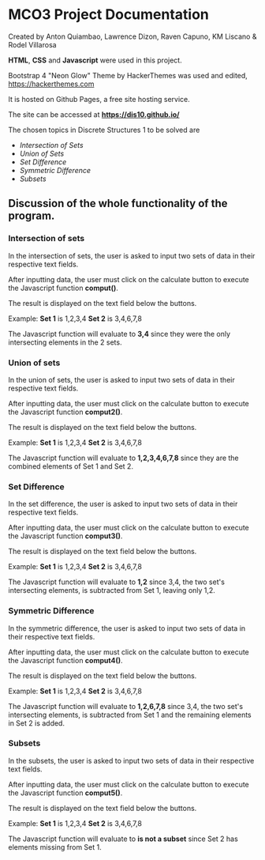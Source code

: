 # MCO3 Project Documentation
Created by Anton Quiambao, Lawrence Dizon, Raven Capuno, KM Liscano & Rodel Villarosa

**HTML**, **CSS** and **Javascript** were used in this project.

Bootstrap 4 "Neon Glow" Theme by HackerThemes was used and edited, https://hackerthemes.com

It is hosted on Github Pages, a free site hosting service. 

The site can be accessed at **https://dis10.github.io/**

The chosen topics in Discrete Structures 1 to be solved are
- *Intersection of Sets*
- *Union of Sets*
- *Set Difference*
- *Symmetric Difference*
- *Subsets*

## Discussion of the whole functionality of the program.

### Intersection of sets
In the intersection of sets, the user is asked to input two sets of data in their respective text fields. 

After inputting data, the user must click on the calculate button to execute the Javascript function **comput()**.

The result is displayed on the text field below the buttons. 

Example: 
**Set 1** is 1,2,3,4
**Set 2** is 3,4,6,7,8

The Javascript function will evaluate to **3,4** since they were the only intersecting elements in the 2 sets.


### Union of sets
In the union of sets, the user is asked to input two sets of data in their respective text fields. 

After inputting data, the user must click on the calculate button to execute the Javascript function **comput2()**. 

The result is displayed on the text field below the buttons. 

Example: 
**Set 1** is 1,2,3,4
**Set 2** is 3,4,6,7,8

The Javascript function will evaluate to **1,2,3,4,6,7,8** since they are the combined elements of Set 1 and Set 2.

### Set Difference
In the set difference, the user is asked to input two sets of data in their respective text fields. 

After inputting data, the user must click on the calculate button to execute the Javascript function **comput3()**.

The result is displayed on the text field below the buttons. 

Example: 
**Set 1** is 1,2,3,4
**Set 2** is 3,4,6,7,8

The Javascript function will evaluate to **1,2** since 3,4, the two set's intersecting elements, is subtracted from Set 1, leaving only 1,2.

### Symmetric Difference
In the symmetric difference, the user is asked to input two sets of data in their respective text fields. 

After inputting data, the user must click on the calculate button to execute the Javascript function **comput4()**.

The result is displayed on the text field below the buttons. 

Example: 
**Set 1** is 1,2,3,4
**Set 2** is 3,4,6,7,8

The Javascript function will evaluate to **1,2,6,7,8** since 3,4, the two set's intersecting elements, is subtracted from Set 1 and the remaining elements in Set 2 is added.


### Subsets
In the subsets, the user is asked to input two sets of data in their respective text fields. 

After inputting data, the user must click on the calculate button to execute the Javascript function **comput5()**.

The result is displayed on the text field below the buttons. 

Example: 
**Set 1** is 1,2,3,4
**Set 2** is 3,4,6,7,8

The Javascript function will evaluate to **is not a subset** since Set 2 has elements missing from Set 1.


